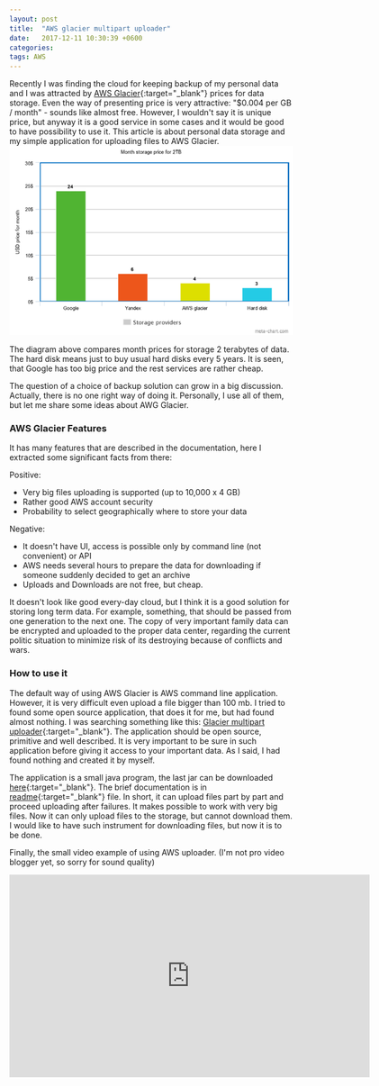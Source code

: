 ```yaml
---
layout: post
title:  "AWS glacier multipart uploader"
date:   2017-12-11 10:30:39 +0600
categories:
tags: AWS
---
```


Recently I was finding the cloud for keeping backup of my personal data and I was
attracted by [AWS Glacier][glacier]{:target="_blank"} prices for data storage. Even the
way of presenting price is very attractive: "$0.004 per GB / month" - sounds like almost
free. However, I wouldn't say it is unique price, but anyway it is a good service in some cases
 and it would be good to have possibility to use it. This article is about personal data
  storage and my simple application for uploading files to AWS Glacier.
![Providers](/images/articles/uploader/storage-providers.png)

The diagram above compares month prices for storage 2 terabytes of data. The hard disk
means just to buy usual hard disks every 5 years. It is seen, that Google has too big price
and the rest services are rather cheap.

The question of a choice of backup solution can grow in a big discussion. Actually, there is
no one right way of doing it. Personally, I use all of them, but let me share some ideas about
AWG Glacier.

### AWS Glacier Features

It has many features that are described in the documentation, here I extracted
some significant facts from there:

Positive:
* Very big files uploading is supported (up to 10,000 x 4 GB)
* Rather good AWS account security
* Probability to select geographically where to store your data

Negative:
* It doesn't have UI, access is possible only by command line (not convenient) or API
* AWS needs several hours to prepare the data for downloading if someone suddenly decided to get an archive
* Uploads and Downloads are not free, but cheap.

It doesn't look like good every-day cloud, but I think it is a good solution for storing
long term data. For example, something, that should be passed from one generation to
the next one. The copy of very important family data can be encrypted and uploaded
to the proper data center, regarding the current politic situation to minimize risk of its
destroying because of conflicts and wars.

### How to use it

The default way of using AWS Glacier is AWS command line application. However, it is very
difficult even upload a file bigger than 100 mb. I tried to found some open source application,
that does it for me, but had found almost nothing. I was searching something like this:
[Glacier multipart uploader][uploader]{:target="_blank"}. The application should be open
source, primitive and well described. It is very important to be sure in such application
before giving it access to your important data. As I said, I had found nothing and created
it by myself.

The application is a small java program, the last jar can be downloaded [here][release]{:target="_blank"}.
The brief documentation is in [readme][uploader]{:target="_blank"} file. In short, it can
 upload files part by part and proceed uploading after failures. It makes possible to work
 with very big files. Now it can only upload files to the storage,
but cannot download them. I would like to have such instrument for downloading files, but now it
is to be done.

Finally, the small video example of using AWS uploader. (I'm not pro video blogger yet, so sorry for
sound quality)

<iframe src="https://player.vimeo.com/video/246781733" style="display:block; margin:0 auto;" width="640" height="360" frameborder="0" webkitallowfullscreen mozallowfullscreen allowfullscreen></iframe>

[glacier]: https://aws.amazon.com/glacier/
[uploader]: https://github.com/kosbr/glacier-multipart-uploader
[release]: https://github.com/kosbr/glacier-multipart-uploader/releases/latest